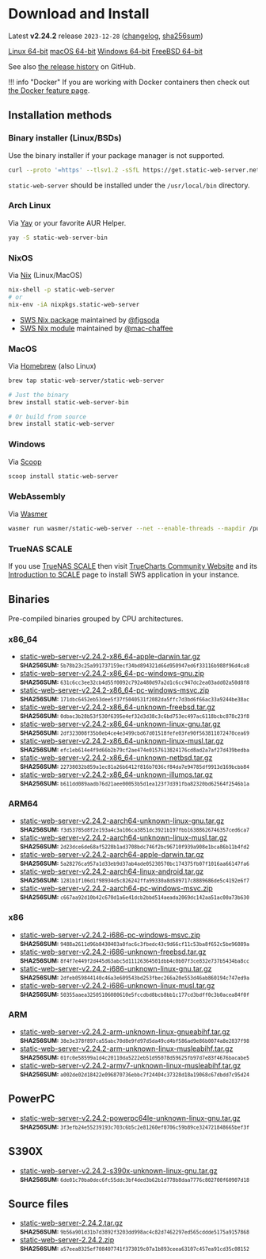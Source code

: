 # Download and Install

Latest **v2.24.2** release `2023-12-28` ([changelog](https://github.com/static-web-server/static-web-server/releases/tag/v2.24.2), [sha256sum](https://github.com/static-web-server/static-web-server/releases/download/v2.24.2/static-web-server-v2.24.2-SHA256SUM))

<div class="featured-downloads">

<a class="md-button md-button-sm" href="https://github.com/static-web-server/static-web-server/releases/download/v2.24.2/static-web-server-v2.24.2-x86_64-unknown-linux-gnu.tar.gz">Linux 64-bit</a> <a class="md-button md-button-sm" href="https://github.com/static-web-server/static-web-server/releases/download/v2.24.2/static-web-server-v2.24.2-x86_64-apple-darwin.tar.gz">macOS 64-bit</a>
<a class="md-button md-button-sm" href="https://github.com/static-web-server/static-web-server/releases/download/v2.24.2/static-web-server-v2.24.2-x86_64-pc-windows-msvc.zip">Windows 64-bit</a>
<a class="md-button md-button-sm" href="https://github.com/static-web-server/static-web-server/releases/download/v2.24.2/static-web-server-v2.24.2-x86_64-unknown-freebsd.tar.gz">FreeBSD 64-bit</a>

</div>

See also [the release history](https://github.com/static-web-server/static-web-server/releases) on GitHub.

!!! info "Docker"
    If you are working with Docker containers then check out [the Docker feature page](https://static-web-server.net/features/docker/).

## Installation methods

### Binary installer (Linux/BSDs)

Use the binary installer if your package manager is not supported.

```sh
curl --proto '=https' --tlsv1.2 -sSfL https://get.static-web-server.net | sh
```

`static-web-server` should be installed under the `/usr/local/bin` directory.

### Arch Linux

Via [Yay](https://github.com/Jguer/yay) or your favorite AUR Helper.

```sh
yay -S static-web-server-bin
```

### NixOS

Via [Nix](https://github.com/NixOS/nix) (Linux/MacOS)

```sh
nix-shell -p static-web-server
# or
nix-env -iA nixpkgs.static-web-server
```

- [SWS Nix package](https://search.nixos.org/packages?show=static-web-server&from=0&size=50&sort=relevance&type=packages&query=static-web-server) maintained by [@figsoda](https://github.com/figsoda)
- [SWS Nix module](https://nixos.wiki/wiki/Static_Web_Server) maintained by [@mac-chaffee](https://github.com/mac-chaffee)

### MacOS

Via [Homebrew](https://brew.sh/) (also Linux)

```sh
brew tap static-web-server/static-web-server

# Just the binary
brew install static-web-server-bin

# Or build from source
brew install static-web-server
```

### Windows

Via [Scoop](https://scoop.sh/)

```powershell
scoop install static-web-server
```

### WebAssembly

Via [Wasmer](https://wasmer.io/wasmer/static-web-server/)

```sh
wasmer run wasmer/static-web-server --net --enable-threads --mapdir /public:/my/host/dir -- --port 8787
```

### TrueNAS SCALE

If you use [TrueNAS SCALE](https://www.truenas.com/truenas-scale/) then visit [TrueCharts Community Website](https://truecharts.org/charts/stable/static-web-server/) and its [Introduction to SCALE](https://truecharts.org/manual/SCALE/guides/scale-intro) page to install SWS application in your instance.  

## Binaries

Pre-compiled binaries grouped by CPU architectures.

### x86_64

- [static-web-server-v2.24.2-x86_64-apple-darwin.tar.gz](https://github.com/static-web-server/static-web-server/releases/download/v2.24.2/static-web-server-v2.24.2-x86_64-apple-darwin.tar.gz)<br>
<small>**SHA256SUM:** `5b78b23c25a991737159ecf34bd894321d66d950947ed6f33116b988f96d4ca8`</small>
- [static-web-server-v2.24.2-x86_64-pc-windows-gnu.zip](https://github.com/static-web-server/static-web-server/releases/download/v2.24.2/static-web-server-v2.24.2-x86_64-pc-windows-gnu.zip)<br>
<small>**SHA256SUM:** `631c6cc3ee32cb4d55f0092c792a480d97a2d1c6cc947dc2ea03add02a50d8f8`</small>
- [static-web-server-v2.24.2-x86_64-pc-windows-msvc.zip](https://github.com/static-web-server/static-web-server/releases/download/v2.24.2/static-web-server-v2.24.2-x86_64-pc-windows-msvc.zip)<br>
<small>**SHA256SUM:** `171dbc6452eb53dee5f37f5040531f2082da5ffc7d3bd6f66ac33a9244be38ac`</small>
- [static-web-server-v2.24.2-x86_64-unknown-freebsd.tar.gz](https://github.com/static-web-server/static-web-server/releases/download/v2.24.2/static-web-server-v2.24.2-x86_64-unknown-freebsd.tar.gz)<br>
<small>**SHA256SUM:** `0dbac3b28b53f530f6395e4ef32d3d38c3c6bd753ec497ac6118bcbc878c23f8`</small>
- [static-web-server-v2.24.2-x86_64-unknown-linux-gnu.tar.gz](https://github.com/static-web-server/static-web-server/releases/download/v2.24.2/static-web-server-v2.24.2-x86_64-unknown-linux-gnu.tar.gz)<br>
<small>**SHA256SUM:** `2df323008f35b0eb4ce4e3499cbd67d01518fefe03fe90f563811072470cea69`</small>
- [static-web-server-v2.24.2-x86_64-unknown-linux-musl.tar.gz](https://github.com/static-web-server/static-web-server/releases/download/v2.24.2/static-web-server-v2.24.2-x86_64-unknown-linux-musl.tar.gz)<br>
<small>**SHA256SUM:** `efc1eb614e4f9d66b2b79cf2ae474e0157613824176cd8ad2a7af27d439bedba`</small>
- [static-web-server-v2.24.2-x86_64-unknown-netbsd.tar.gz](https://github.com/static-web-server/static-web-server/releases/download/v2.24.2/static-web-server-v2.24.2-x86_64-unknown-netbsd.tar.gz)<br>
<small>**SHA256SUM:** `22738032b859a1ec81a26b6412f816b7036cf84da7e94785df9913d169bcbb84`</small>
- [static-web-server-v2.24.2-x86_64-unknown-illumos.tar.gz](https://github.com/static-web-server/static-web-server/releases/download/v2.24.2/static-web-server-v2.24.2-x86_64-unknown-illumos.tar.gz)<br>
<small>**SHA256SUM:** `b611dd089aadb76d21aee00053b5d1ea123f7d391fba82320bd62564f2546b1a`</small>

### ARM64

- [static-web-server-v2.24.2-aarch64-unknown-linux-gnu.tar.gz](https://github.com/static-web-server/static-web-server/releases/download/v2.24.2/static-web-server-v2.24.2-aarch64-unknown-linux-gnu.tar.gz)<br>
<small>**SHA256SUM:** `f3d53785d8f2e193a4c3a106ca3851dc3921b197fbb16388626746357ced6ca7`</small>
- [static-web-server-v2.24.2-aarch64-unknown-linux-musl.tar.gz](https://github.com/static-web-server/static-web-server/releases/download/v2.24.2/static-web-server-v2.24.2-aarch64-unknown-linux-musl.tar.gz)<br>
<small>**SHA256SUM:** `2d23dce6de68af5228b1ad3708bdc746f2bc96710f939a908e1bca86b11b4fd2`</small>
- [static-web-server-v2.24.2-aarch64-apple-darwin.tar.gz](https://github.com/static-web-server/static-web-server/releases/download/v2.24.2/static-web-server-v2.24.2-aarch64-apple-darwin.tar.gz)<br>
<small>**SHA256SUM:** `5a28276ca957a1d33eb9d37ab4ade05230570bc174375fb07f1016aa66147fa6`</small>
- [static-web-server-v2.24.2-aarch64-linux-android.tar.gz](https://github.com/static-web-server/static-web-server/releases/download/v2.24.2/static-web-server-v2.24.2-aarch64-linux-android.tar.gz)<br>
<small>**SHA256SUM:** `1281b1f106d1f98934d5c826242ffa99330a8d589717c8889686de5c4192e6f7`</small>
- [static-web-server-v2.24.2-aarch64-pc-windows-msvc.zip](https://github.com/static-web-server/static-web-server/releases/download/v2.24.2/static-web-server-v2.24.2-aarch64-pc-windows-msvc.zip)<br>
<small>**SHA256SUM:** `c667aa92d10b42c670d1a6e41dcb2bbd514aeada2069dc142aa51ac00a73b630`</small>

### x86

- [static-web-server-v2.24.2-i686-pc-windows-msvc.zip](https://github.com/static-web-server/static-web-server/releases/download/v2.24.2/static-web-server-v2.24.2-i686-pc-windows-msvc.zip)<br>
<small>**SHA256SUM:** `9488a2611d96b8430403a0fac6c3fbedc43c9d66cf11c53ba8f652c5be96089a`</small>
- [static-web-server-v2.24.2-i686-unknown-freebsd.tar.gz](https://github.com/static-web-server/static-web-server/releases/download/v2.24.2/static-web-server-v2.24.2-i686-unknown-freebsd.tar.gz)<br>
<small>**SHA256SUM:** `8f4f7e449f2d445d63abc5d11126364501dbb4c0b07f3ce832e737b5434ba8cc`</small>
- [static-web-server-v2.24.2-i686-unknown-linux-gnu.tar.gz](https://github.com/static-web-server/static-web-server/releases/download/v2.24.2/static-web-server-v2.24.2-i686-unknown-linux-gnu.tar.gz)<br>
<small>**SHA256SUM:** `2dfeb059844140c46a3e609543bd253fbec266a20e553d46ab860194c747ed9a`</small>
- [static-web-server-v2.24.2-i686-unknown-linux-musl.tar.gz](https://github.com/static-web-server/static-web-server/releases/download/v2.24.2/static-web-server-v2.24.2-i686-unknown-linux-musl.tar.gz)<br>
<small>**SHA256SUM:** `50355aaea32505106080610e5fccdbd8bcb8bb1c177cd3bdff0c3b0acea84f0f`</small>

### ARM

- [static-web-server-v2.24.2-arm-unknown-linux-gnueabihf.tar.gz](https://github.com/static-web-server/static-web-server/releases/download/v2.24.2/static-web-server-v2.24.2-arm-unknown-linux-gnueabihf.tar.gz)<br>
<small>**SHA256SUM:** `38e3e378f897ca55abc70d8e9fd97d5da49cd4bf586ad9e86b0074a8e2837f98`</small>
- [static-web-server-v2.24.2-arm-unknown-linux-musleabihf.tar.gz](https://github.com/static-web-server/static-web-server/releases/download/v2.24.2/static-web-server-v2.24.2-arm-unknown-linux-musleabihf.tar.gz)<br>
<small>**SHA256SUM:** `01fc0e58599a1d4c20110da5222eb51d95078d59625fb97d7e83f4676bacabe5`</small>
- [static-web-server-v2.24.2-armv7-unknown-linux-musleabihf.tar.gz](https://github.com/static-web-server/static-web-server/releases/download/v2.24.2/static-web-server-v2.24.2-armv7-unknown-linux-musleabihf.tar.gz)<br>
<small>**SHA256SUM:** `a002de02d18422e096870736ebbc7f24404c37328d18a19068c67dbdd7c95d24`</small>

## PowerPC

- [static-web-server-v2.24.2-powerpc64le-unknown-linux-gnu.tar.gz](https://github.com/static-web-server/static-web-server/releases/download/v2.24.2/static-web-server-v2.24.2-powerpc64le-unknown-linux-gnu.tar.gz)<br>
<small>**SHA256SUM:** `3f3efb24e55239193c703c6b5c2e81260ef0706c59b89ce324721848665bef3f`</small>

## S390X

- [static-web-server-v2.24.2-s390x-unknown-linux-gnu.tar.gz](https://github.com/static-web-server/static-web-server/releases/download/v2.24.2/static-web-server-v2.24.2-s390x-unknown-linux-gnu.tar.gz)<br>
<small>**SHA256SUM:** `6de01c70ba0dec6fc55ddc3bf4ded3b62b1d778b8daa7776c802700f60907d18`</small>

## Source files

- [static-web-server-2.24.2.tar.gz](https://github.com/static-web-server/static-web-server/archive/refs/tags/v2.24.2.tar.gz)<br>
<small>**SHA256SUM:** `9b56a901d31b7d3892f3203dd998ac4c82d7462297ed565cddde5175a9157868`</small>
- [static-web-server-2.24.2.zip](https://github.com/static-web-server/static-web-server/archive/refs/tags/v2.24.2.zip)<br>
<small>**SHA256SUM:** `a57eea8325ef708407741f373019c07a1b893ceea63107c457ea91cd35c08152`</small>
